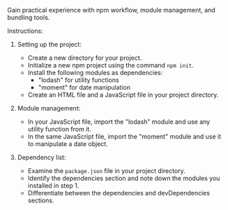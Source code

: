 
 Gain practical experience with npm workflow, module management, and bundling tools.

Instructions:

1. Setting up the project:

   - Create a new directory for your project.
   - Initialize a new npm project using the command `npm init`.
   - Install the following modules as dependencies:
     - "lodash" for utility functions
     - "moment" for date manipulation
   - Create an HTML file and a JavaScript file in your project directory.

2. Module management:

   - In your JavaScript file, import the "lodash" module and use any utility function from it.
   - In the same JavaScript file, import the "moment" module and use it to manipulate a date object.

3. Dependency list:

   - Examine the `package.json` file in your project directory.
   - Identify the dependencies section and note down the modules you installed in step 1.
   - Differentiate between the dependencies and devDependencies sections.


